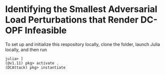 # Identifying the Smallest Adversarial Load Perturbations that Render DC-OPF Infeasible

To set up and initialize this respository locally, clone the folder, launch Julia locally, and then run 
```
julia> ]
(@v1.11) pkg> activate .
(DCAttack) pkg> instantiate
```
